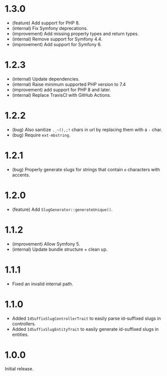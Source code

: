 1.3.0
=====

*   (feature) Add support for PHP 8.
*   (internal) Fix Symfony deprecations.
*   (improvement) Add missing property types and return types.
*   (internal) Remove support for Symfony 4.4.
*   (improvement) Add support for Symfony 6.


1.2.3
=====

*   (internal) Update dependencies. 
*   (internal) Raise minimum supported PHP version to 7.4
*   (improvement) add support for PHP 8 and later. 
*   (internal) Replace TravisCI with GitHub Actions. 


1.2.2
=====

*   (bug) Also sanitize `._~(),;!` chars in url by replacing them with a `-` char.
*   (bug) Require `ext-mbstring`.


1.2.1
=====

*   (bug) Properly generate slugs for strings that contain `e` characters with accents.


1.2.0
=====

*   (feature) Add `SlugGenerator::generateUnique()`.


1.1.2
=====

*   (improvement) Allow Symfony 5.
*   (internal) Update bundle structure + clean up.


1.1.1
=====

*   Fixed an invalid internal path.


1.1.0
=====

*   Added `IdSuffixSlugControllerTrait` to easily parse id-suffixed slugs in controllers.
*   Added `IdSuffixSlugEntityTrait` to easily generate id-suffixed slugs in entities.


1.0.0
=====

Initial release.
